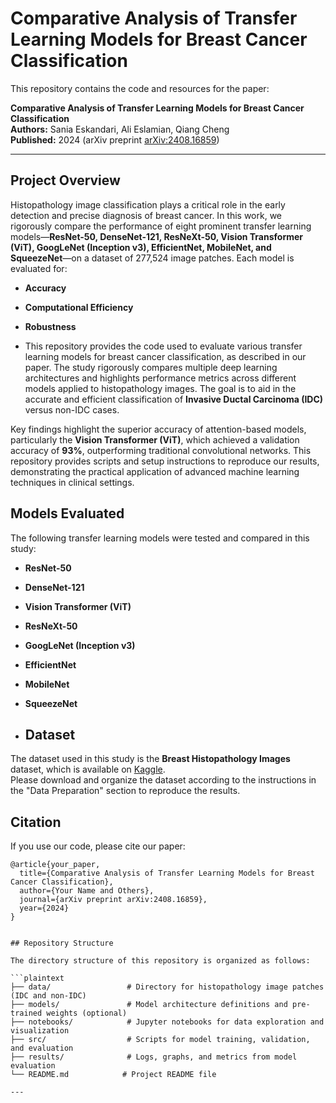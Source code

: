# Comparative Analysis of Transfer Learning Models for Breast Cancer Classification

This repository contains the code and resources for the paper:

**Comparative Analysis of Transfer Learning Models for Breast Cancer Classification**  
**Authors:** Sania Eskandari, Ali Eslamian, Qiang Cheng  
**Published:** 2024 (arXiv preprint [arXiv:2408.16859](https://arxiv.org/abs/2408.16859))

---

## Project Overview

Histopathology image classification plays a critical role in the early detection and precise diagnosis of breast cancer. In this work, we rigorously compare the performance of eight prominent transfer learning models—**ResNet-50, DenseNet-121, ResNeXt-50, Vision Transformer (ViT), GoogLeNet (Inception v3), EfficientNet, MobileNet, and SqueezeNet**—on a dataset of 277,524 image patches. Each model is evaluated for:
- **Accuracy**
- **Computational Efficiency**
- **Robustness**

- This repository provides the code used to evaluate various transfer learning models for breast cancer classification, as described in our paper. The study rigorously compares multiple deep learning architectures and highlights performance metrics across different models applied to histopathology images. The goal is to aid in the accurate and efficient classification of **Invasive Ductal Carcinoma (IDC)** versus non-IDC cases.

Key findings highlight the superior accuracy of attention-based models, particularly the **Vision Transformer (ViT)**, which achieved a validation accuracy of **93%**, outperforming traditional convolutional networks. This repository provides scripts and setup instructions to reproduce our results, demonstrating the practical application of advanced machine learning techniques in clinical settings.

## Models Evaluated

The following transfer learning models were tested and compared in this study:

- **ResNet-50**
- **DenseNet-121**
- **Vision Transformer (ViT)**
- **ResNeXt-50**
- **GoogLeNet (Inception v3)**
- **EfficientNet**
- **MobileNet**
- **SqueezeNet**

- ## Dataset

The dataset used in this study is the **Breast Histopathology Images** dataset, which is available on [Kaggle](https://www.kaggle.com/paultimothymooney/breast-histopathology-images).  
Please download and organize the dataset according to the instructions in the "Data Preparation" section to reproduce the results.

## Citation

If you use our code, please cite our paper:

```plaintext
@article{your_paper,
  title={Comparative Analysis of Transfer Learning Models for Breast Cancer Classification},
  author={Your Name and Others},
  journal={arXiv preprint arXiv:2408.16859},
  year={2024}
}


## Repository Structure

The directory structure of this repository is organized as follows:

```plaintext
├── data/                 # Directory for histopathology image patches (IDC and non-IDC)
├── models/               # Model architecture definitions and pre-trained weights (optional)
├── notebooks/            # Jupyter notebooks for data exploration and visualization
├── src/                  # Scripts for model training, validation, and evaluation
├── results/              # Logs, graphs, and metrics from model evaluation
└── README.md            # Project README file

---





























